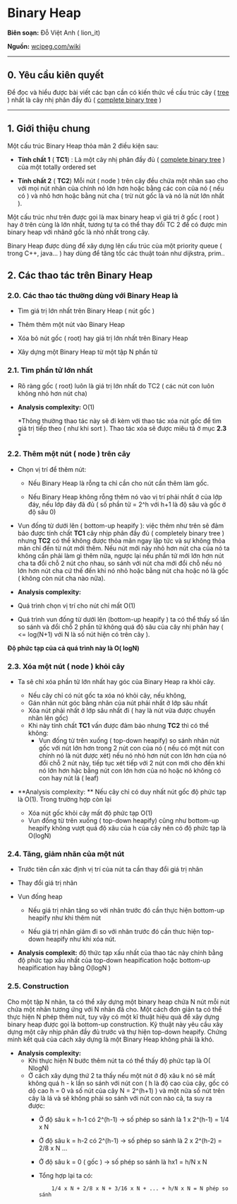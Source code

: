# Binary Heap

**Biên soạn:** Đỗ Việt Anh ( lion_it)

**Nguồn:** [wcipeg.com/wiki](http://wcipeg.com/wiki/Binary_heap)

---- 

## 0. Yêu cầu kiên quyết 

Để đọc và hiểu được bài viết các bạn cần có kiến thức về cấu trúc cây ( [tree](http://wcipeg.com/wiki/Tree) ) nhất là cây nhị phân đầy đủ ( [complete binary tree](http://wcipeg.com/wiki/Tree#Binary_and_k-ary_trees) )

----

## 1. Giới thiệu chung
Một cấu trúc Binary Heap thỏa mãn 2 điều kiện sau:

   * **Tính chất 1** ( **TC1**) : Là một cây nhị phân đầy đủ ( [complete binary tree](http://wcipeg.com/wiki/Tree#Binary_and_k-ary_trees) ) của một totally ordered set

   * **Tính chất 2** ( **TC2**) Mỗi nút ( node ) trên cây đều chứa một nhãn sao cho với mọi nút nhãn của chính nó lớn hơn hoặc bằng các con của nó ( nếu có ) và nhỏ hơn hoặc bằng nút cha ( trừ nút gốc là và nó là nút lớn nhất ). 

Một cấu trúc như trên được gọi là max binary heap vì giá trị ở gốc ( root ) hay ở trên cùng là lớn nhất, tương tự ta có thể thay đổi TC 2 để có được min binary heap với nhãnở gốc là nhỏ nhất trong cây.

Binary Heap được dùng để xây dựng lên cấu trúc của một priority queue ( trong C++, java... ) hay dùng để tăng tốc các thuật toán như dijkstra, prim..

## 2. Các thao tác trên Binary Heap

### 2.0. Các thao tác thường dùng với Binary Heap là 

* Tìm giá trị lớn nhất trên Binary Heap ( nút gốc )

* Thêm thêm một nút vào Binary Heap

* Xóa bỏ nút gốc ( root) hay giá trị lớn nhất trên Binary Heap

* Xây dựng một Binary Heap từ một tập N phần tử


### 2.1. Tìm phần tử lớn nhất

* Rõ ràng gốc ( root) luôn là giá trị lớn nhất do TC2 ( các nút con luôn không nhỏ hơn nút cha) 

* **Analysis complexity:** O(1)

  *Thông thường thao tác này sẽ đi kèm với thao tác xóa nút gốc để tìm giá trị tiếp theo ( như khi sort ). Thao tác xóa sẽ được miêu tả ở mục **2.3** *


### 2.2. Thêm một nút ( node ) trên cây
* Chọn vị trí để thêm nút:

    * Nếu Binary Heap là rỗng ta chỉ cần cho nút cần thêm làm gốc.

    * Nếu Binary Heap không rỗng thêm nó vào vị trí phải nhất ở của lớp đáy, nếu lớp đáy đã đủ ( số phần tử = 2^h với h+1 là độ sâu và gốc ở độ sâu 0)

* Vun đống từ dưới lên ( bottom-up heapify ): việc thêm như trên sẽ đảm bảo được tính chất **TC1** cây nhịp phân đầy đủ ( completely binary tree ) nhưng **TC2** có thể không được thỏa mãn ngay lập tức và sự không thỏa mãn chỉ đến từ nút mới thêm. Nếu nút mới này nhỏ hơn nút cha của nó ta không cần phải làm gì thêm nữa, ngược lại nếu phần tử mới lớn hơn nút cha ta đổi chỗ 2 nút cho nhau, so sánh với nút cha mới đổi chỗ nếu nó lớn hơn nút cha cứ thế đến khi nó nhỏ hoặc bằng nút cha hoặc nó là gốc ( không còn nút cha nào nữa).

* **Analysis complexity:** 
 * Quá trình chọn vị trí cho nút chỉ mất O(1)
 * Quá trình vun đống từ dưới lên (bottom-up heapify ) ta có thể thấy số lần so sánh và đổi chỗ 2 phần tử không quá độ sâu của cây nhị phân hay ( <= log(N+1) với N là số nút hiện có trên cây ). 
 
 **Độ phức tạp của cả quá trình này là O( logN)**

### 2.3. Xóa một nút ( node ) khỏi cây

* Ta sẽ chỉ xóa phần tử lớn nhất hay góc của Binary Heap ra khỏi cây. 
     * Nếu cây chỉ có nút gốc ta xóa nó khỏi cây, nếu không,
     * Gán nhãn nút góc bằng nhãn của nút phải nhất ở lớp sâu nhất
     * Xóa nút phải nhất ở lớp sâu nhất đi ( hay là nút vừa được chuyển nhãn lên gốc)
     * Khi này tính chất **TC1** vấn được đảm bảo nhưng **TC2** thì có thể không:
        * Vun đống từ trên xuống ( top-down heapify) 
so sánh nhãn nút gốc với nút lớn hơn trong 2 nút con của nó ( nếu có một nút con chính nó là nút được xét) nếu nó nhỏ hơn nút con lớn hơn của nó đổi chỗ 2 nút này, tiếp tục xét tiếp với 2 nút con mới cho đến khi nó lớn hơn hặc bằng nút con lớn hơn của nó hoặc nó không có con hay nút lá ( leaf)

* **Analysis complexity: ** Nếu cây chỉ có duy nhất nút gốc độ phức tạp là O(1). Trong trường hợp còn lại 
    * Xóa nút gốc khỏi cây mất độ phức tạp O(1)
    * Vun đống từ trên xuống ( top-down heapify) cũng như bottom-up heapify không vượt quá độ xâu của h của cây nên có độ phức tạp là O(logN)


### 2.4. Tăng, giảm nhãn của một nút

* Trước tiên cần xác định vị trí của nút ta cần thay đổi giá trị nhãn
* Thay đổi giá trị nhãn
* Vun đống heap
    * Nếu giá trị nhãn tăng so với nhãn trước đó cần thực hiện bottom-up heapify như khi thêm nút
 
    * Nếu giá trị nhãn giảm đi so với nhãn trước đó cần thưc hiện top-down heapify như khi xóa nút.


* **Analysis complexit:** độ thức tạp xấu nhất của thao tác này chính bằng độ phức tạp xấu nhất của top-down heapification hoặc bottom-up heapification hay bằng O(logN )


### 2.5. Construction
  Cho một tập N nhãn, ta có thể xây dựng một binary heap chứa N nút mỗi nút chứa một nhãn tương ứng với N nhãn đã cho. Một cách đơn giản ta có thể thực hiện N phép thêm nút, tuy vậy có một kĩ thuật hiệu quả để xây dựng binary heap được gọi là bottom-up construction. Kỹ thuật này yêu cầu xây dựng một cây nhịp phân đầy đủ trước và thự hiện top-down heapify. Chứng minh kết quả của cách xây dựng là một Binary Heap không phải là khó.

* **Analysis complexity:** 
   * Khi thực hiện N bước thêm nút ta có thể thấy độ phức tạp là O( NlogN)
   * Ở cách xây dựng thứ 2 ta thấy nếu một nút ở độ xâu k nó sẽ mất không quá h - k lần so sánh với nút con ( h là độ cao của cây, gốc có dộ cao h = 0 và số nút của cây N = 2^(h+1) ) và một nửa số nút trên cây là lá và sẽ không phải so sánh với nút con nào cả, ta suy ra được:
      * Ở độ sâu k = h-1 có 2^(h-1) -> số phép so sánh là 1 x 2^(h-1) = 1/4 x N
      * Ở độ sâu k = h-2 có 2^(h-1) -> số phép so sánh là 2 x 2^(h-2) = 2/8 x N
    ...
      * Ở độ sâu k = 0 ( gốc ) -> số phép so sánh là hx1 = h/N x N

      * Tổng hợp lại ta có:
   
                1/4 x N + 2/8 x N + 3/16 x N + ... + h/N x N = N phép so sánh



